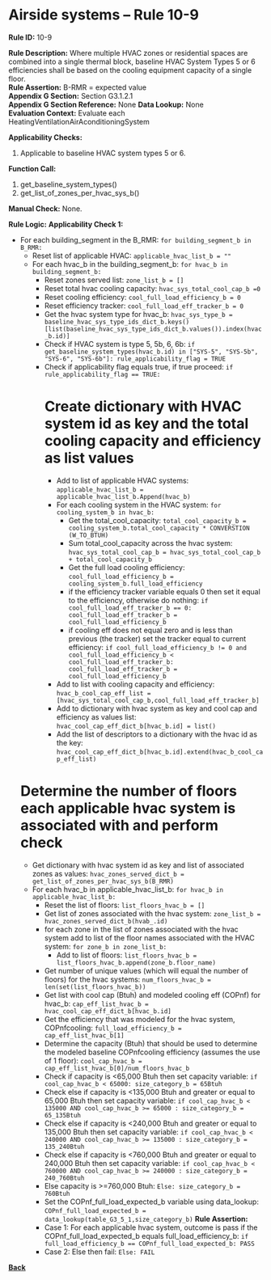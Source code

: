 # Airside systems – Rule 10-9

**Rule ID:** 10-9
 
**Rule Description:** Where multiple HVAC zones or residential spaces are combined into a single thermal block, baseline HVAC System Types 5 or 6 efficiencies shall be based on the cooling equipment capacity of a single floor.    
**Rule Assertion:** B-RMR = expected value                                           
**Appendix G Section:** Section G3.1.2.1  
**Appendix G Section Reference:** None
**Data Lookup:** None  
**Evaluation Context:** Evaluate each HeatingVentilationAirAconditioningSystem  

**Applicability Checks:** 

1. Applicable to baseline HVAC system types 5 or 6.

**Function Call:** 

1. get_baseline_system_types()
2. get_list_of_zones_per_hvac_sys_b()

**Manual Check:** None.  
 
**Rule Logic:**
**Applicability Check 1:** 
- For each building_segment in the B_RMR: `for building_segment_b in B_RMR:`
    - Reset list of applicable HVAC: `applicable_hvac_list_b = ""`
    - For each hvac_b in the building_segment_b: `for hvac_b in building_segment_b:`
        - Reset zones served list: `zone_list_b = []`
        - Reset total hvac cooling capacity: `hvac_sys_total_cool_cap_b =0`
        - Reset cooling efficiency: `cool_full_load_efficiency_b = 0`
        - Reset efficiency tracker: `cool_full_load_eff_tracker_b = 0`
        - Get the hvac system type for hvac_b: `hvac_sys_type_b = baseline_hvac_sys_type_ids_dict_b.keys()[list(baseline_hvac_sys_type_ids_dict_b.values()).index(hvac_b.id)]`
        - Check if HVAC system is type 5, 5b, 6, 6b: `if get_baseline_system_types(hvac_b.id) in ["SYS-5", "SYS-5b", "SYS-6", "SYS-6b"]: rule_applicability_flag = TRUE`
        - Check if applicability flag equals true, if true proceed: `if rule_applicability_flag == TRUE:`
            # Create dictionary with HVAC system id as key and the total cooling capacity and efficiency as list values
            - Add to list of applicable HVAC systems: `applicable_hvac_list_b = applicable_hvac_list_b.Append(hvac_b)`
            - For each cooling system in the HVAC system: `for cooling_system_b in hvac_b:`
                - Get the total_cool_capacity: `total_cool_capacity_b = cooling_system_b.total_cool_capacity * CONVERSTION (W_TO_BTUH)`
                - Sum total_cool_capacity across the hvac system: `hvac_sys_total_cool_cap_b = hvac_sys_total_cool_cap_b + total_cool_capacity_b`                            
                - Get the full load cooling efficiency: `cool_full_load_efficiency_b = cooling_system_b.full_load_efficiency`
                - if the efficiency tracker variable equals 0 then set it equal to the efficiency, otherwise do nothing: `if cool_full_load_eff_tracker_b == 0: cool_full_load_eff_tracker_b = cool_full_load_efficiency_b`
                - if cooling eff does not equal zero and is less than previous (the tracker) set the tracker equal to current efficiency: `if cool_full_load_efficiency_b != 0 and cool_full_load_efficiency_b < cool_full_load_eff_tracker_b: cool_full_load_eff_tracker_b = cool_full_load_efficiency_b`        
            - Add to list with cooling capacity and efficiency: `hvac_b_cool_cap_eff_list = [hvac_sys_total_cool_cap_b,cool_full_load_eff_tracker_b]`
            - Add to dictionary with hvac system as key and cool cap and efficiency as values list: `hvac_cool_cap_eff_dict_b[hvac_b.id] = list()`
            - Add the list of descriptors to a dictionary with the hvac id as the key: `hvac_cool_cap_eff_dict_b[hvac_b.id].extend(hvac_b_cool_cap_eff_list)`   
    # Determine the number of floors each applicable hvac system is associated with and perform check
    - Get dictionary with hvac system id as key and list of associated zones as values: `hvac_zones_served_dict_b = get_list_of_zones_per_hvac_sys_b(B_RMR)`
    - For each hvac_b in applicable_hvac_list_b: `for hvac_b in applicable_hvac_list_b:`
        - Reset the list of floors: `list_floors_hvac_b = []`
        - Get list of zones associated with the hvac system: `zone_list_b =  hvac_zones_served_dict_b(hvab_.id)`
        - for each zone in the list of zones associated with the hvac system add to list of the floor names associated with the HVAC system: `for zone_b in zone_list_b:`
            - Add to list of floors: `list_floors_hvac_b = list_floors_hvac_b.append(zone_b.floor_name)`
        - Get number of unique values (which will equal the number of floors) for the hvac systems: `num_floors_hvac_b = len(set(list_floors_hvac_b))`
        - Get list with cool cap (Btuh) and modeled cooling eff (COPnf) for hvac_b: `cap_eff_list_hvac_b = hvac_cool_cap_eff_dict_b[hvac_b.id]`
        - Get the efficiency that was modeled for the hvac system, COPnfcooling: `full_load_efficiency_b = cap_eff_list_hvac_b[1]`
        - Determine the capacity (Btuh) that should be used to determine the modeled baseline COPnfcooling efficiency (assumes the use of 1 floor): `cool_cap_hvac_b = cap_eff_list_hvac_b[0]/num_floors_hvac_b`
        - Check if capacity is <65,000 Btuh then set capacity variable: `if cool_cap_hvac_b < 65000: size_category_b = 65Btuh`
        - Check else if capacity is <135,000 Btuh and greater or equal to 65,000 Btuh then set capacity variable: `if cool_cap_hvac_b < 135000 AND cool_cap_hvac_b >= 65000 : size_category_b = 65_135Btuh`
        - Check else if capacity is <240,000 Btuh and greater or equal to 135,000 Btuh then set capacity variable: `if cool_cap_hvac_b < 240000 AND cool_cap_hvac_b >= 135000 : size_category_b = 135_240Btuh`
        - Check else if capacity is <760,000 Btuh and greater or equal to 240,000 Btuh then set capacity variable: `if cool_cap_hvac_b < 760000 AND cool_cap_hvac_b >= 240000 : size_category_b = 240_760Btuh`
        - Else capacity is >=760,000 Btuh: `Else: size_category_b = 760Btuh`
        - Set the COPnf_full_load_expected_b variable using data_lookup: `COPnf_full_load_expected_b = data_lookup(table_G3_5_1,size_category_b)`
        **Rule Assertion:**
        - Case 1: For each applicable hvac system, outcome is pass if the COPnf_full_load_expected_b equals full_load_efficiency_b: `if full_load_efficiency_b == COPnf_full_load_expected_b: PASS`
        - Case 2: Else then fail: `Else: FAIL`
    


 **[Back](../_toc.md)**